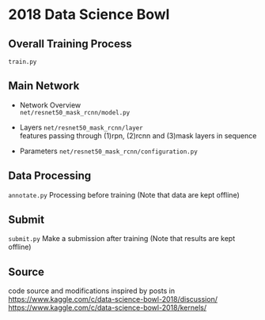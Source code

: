 
# 2018 Data Science Bowl

## Overall Training Process
```train.py``` 

## Main Network

- Network Overview  
```net/resnet50_mask_rcnn/model.py```  

- Layers
```net/resnet50_mask_rcnn/layer```  
features passing through (1)rpn, (2)rcnn and (3)mask layers in sequence  

- Parameters
```net/resnet50_mask_rcnn/configuration.py```  

## Data Processing
```annotate.py```
Processing before training (Note that data are kept offline)

## Submit
```submit.py```
Make a submission after training (Note that results are kept offline)

## Source
code source and modifications inspired by posts in
https://www.kaggle.com/c/data-science-bowl-2018/discussion/
https://www.kaggle.com/c/data-science-bowl-2018/kernels/